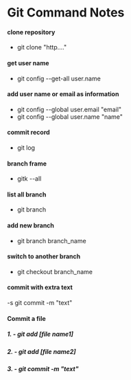 # Git Command Notes
#### clone repository
- git clone "http...."
#### get user name
- git config --get-all user.name

#### add user name or email as information
- git config --global user.email "email"
- git config --global user.name "name"

#### commit record
- git log
#### branch frame
- gitk --all
#### list all branch
- git branch

#### add new branch
- git branch branch_name

#### switch to another branch
- git checkout branch_name

#### commit with extra text
-s git commit -m "text"


#### Commit a file
##### 1. - git add [file name1]
##### 2. - git add [file name2]
##### 3. - git commit -m "text"
